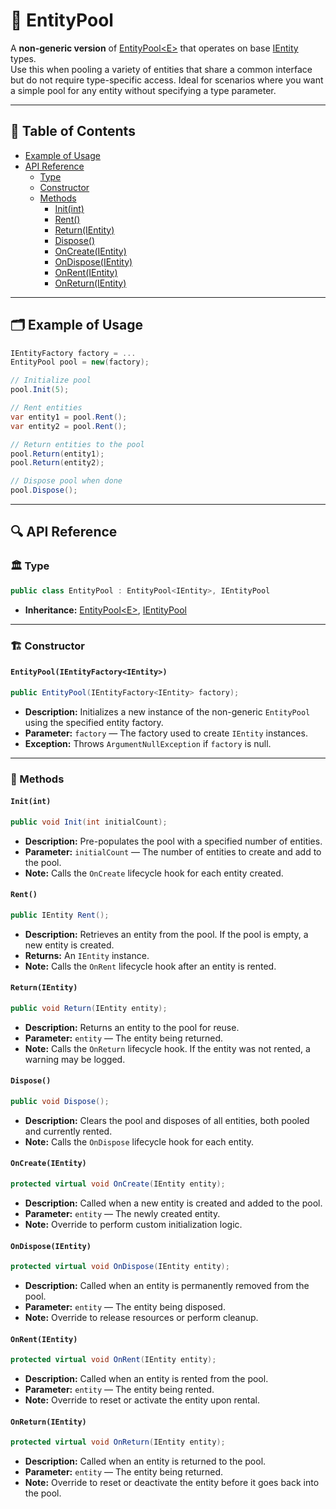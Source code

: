 # 🧩 EntityPool

A **non-generic version** of [EntityPool\<E>](EntityPool%601.md) that operates on base [IEntity](../Entities/IEntity.md) types.  
Use this when pooling a variety of entities that share a common interface but do not require type-specific access.
Ideal for scenarios where you want a simple pool for any entity without specifying a type parameter.

---

## 📑 Table of Contents

- [Example of Usage](#-example-of-usage)
- [API Reference](#-api-reference)
    - [Type](#-type)
    - [Constructor](#-constructor)
    - [Methods](#-methods)
        - [Init(int)](#initint)
        - [Rent()](#rent)
        - [Return(IEntity)](#returnientity)
        - [Dispose()](#dispose)
        - [OnCreate(IEntity)](#oncreateientity)
        - [OnDispose(IEntity)](#ondisposeientity)
        - [OnRent(IEntity)](#onrentientity)
        - [OnReturn(IEntity)](#onreturnientity)

---

## 🗂 Example of Usage

```csharp
IEntityFactory factory = ...
EntityPool pool = new(factory);

// Initialize pool
pool.Init(5);

// Rent entities
var entity1 = pool.Rent();
var entity2 = pool.Rent();

// Return entities to the pool
pool.Return(entity1);
pool.Return(entity2);

// Dispose pool when done
pool.Dispose();
```

---

## 🔍 API Reference

### 🏛️ Type <div id="-type"></div>

```csharp
public class EntityPool : EntityPool<IEntity>, IEntityPool
```

- **Inheritance:** [EntityPool\<E>](EntityPool%601.md), [IEntityPool](IEntityPool.md)

---

<div id="-constructor"></div>

### 🏗️ Constructor

#### `EntityPool(IEntityFactory<IEntity>)`

```csharp
public EntityPool(IEntityFactory<IEntity> factory);
```

- **Description:** Initializes a new instance of the non-generic `EntityPool` using the specified entity factory.
- **Parameter:** `factory` — The factory used to create `IEntity` instances.
- **Exception:** Throws `ArgumentNullException` if `factory` is null.

---

### 🏹 Methods

#### `Init(int)`

```csharp
public void Init(int initialCount);
```

- **Description:** Pre-populates the pool with a specified number of entities.
- **Parameter:** `initialCount` — The number of entities to create and add to the pool.
- **Note:** Calls the `OnCreate` lifecycle hook for each entity created.

#### `Rent()`

```csharp
public IEntity Rent();
```

- **Description:** Retrieves an entity from the pool. If the pool is empty, a new entity is created.
- **Returns:** An `IEntity` instance.
- **Note:** Calls the `OnRent` lifecycle hook after an entity is rented.

#### `Return(IEntity)`

```csharp
public void Return(IEntity entity);
```

- **Description:** Returns an entity to the pool for reuse.
- **Parameter:** `entity` — The entity being returned.
- **Note:** Calls the `OnReturn` lifecycle hook. If the entity was not rented, a warning may be logged.

#### `Dispose()`

```csharp
public void Dispose();
```

- **Description:** Clears the pool and disposes of all entities, both pooled and currently rented.
- **Note:** Calls the `OnDispose` lifecycle hook for each entity.

#### `OnCreate(IEntity)`

```csharp
protected virtual void OnCreate(IEntity entity);
```

- **Description:** Called when a new entity is created and added to the pool.
- **Parameter:** `entity` — The newly created entity.
- **Note:** Override to perform custom initialization logic.

#### `OnDispose(IEntity)`

```csharp
protected virtual void OnDispose(IEntity entity);
```

- **Description:** Called when an entity is permanently removed from the pool.
- **Parameter:** `entity` — The entity being disposed.
- **Note:** Override to release resources or perform cleanup.

#### `OnRent(IEntity)`

```csharp
protected virtual void OnRent(IEntity entity);
```

- **Description:** Called when an entity is rented from the pool.
- **Parameter:** `entity` — The entity being rented.
- **Note:** Override to reset or activate the entity upon rental.

#### `OnReturn(IEntity)`

```csharp
protected virtual void OnReturn(IEntity entity);
```

- **Description:** Called when an entity is returned to the pool.
- **Parameter:** `entity` — The entity being returned.
- **Note:** Override to reset or deactivate the entity before it goes back into the pool.